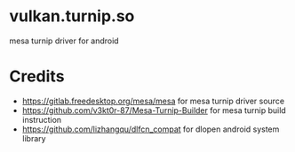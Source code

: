 # vulkan.turnip.so
mesa turnip driver for android


# Credits
- https://gitlab.freedesktop.org/mesa/mesa for mesa turnip driver source
- https://github.com/v3kt0r-87/Mesa-Turnip-Builder for mesa turnip build instruction
- https://github.com/lizhangqu/dlfcn_compat for dlopen android system library

